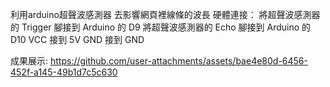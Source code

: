 利用arduino超聲波感測器 去影響網頁裡線條的波長
硬體連接：
將超聲波感測器的 Trigger 腳接到 Arduino 的 D9
將超聲波感測器的 Echo 腳接到 Arduino 的 D10
VCC 接到 5V
GND 接到 GND

成果展示:
https://github.com/user-attachments/assets/bae4e80d-6456-452f-a145-49b1d7c5c630

